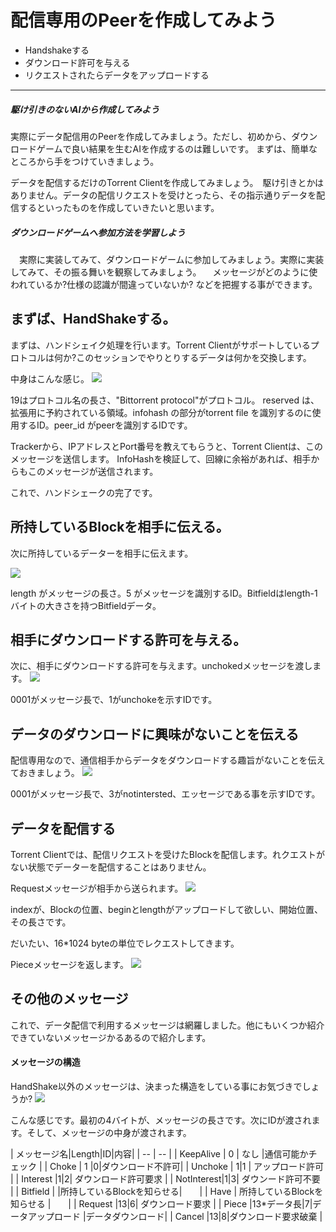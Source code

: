 # 配信専用のPeerを作成してみよう
* Handshakeする
* ダウンロード許可を与える
* リクエストされたらデータをアップロードする

<hr>

##### 駆け引きのないAIから作成してみよう
実際にデータ配信用のPeerを作成してみましょう。ただし、初めから、ダウンロードゲームで良い結果を生むAIを作成するのは難しいです。
まずは、簡単なところから手をつけていきましょう。

データを配信するだけのTorrent Clientを作成してみましょう。　駆け引きとかはありません。データの配信リクエストを受けとったら、その指示通りデータを配信するといったものを作成していきたいと思います。

##### ダウンロードゲームへ参加方法を学習しよう

　実際に実装してみて、ダウンロードゲームに参加してみましょう。実際に実装してみて、その振る舞いを観察してみましょう。
　メッセージがどのように使われているか?仕様の認識が間違っていないか? などを把握する事ができます。



## まずば、HandShakeする。
まずは、ハンドシェイク処理を行います。Torrent Clientがサポートしているプロトコルは何か?このセッションでやりとりするデータは何かを交換します。

中身はこんな感じ。
![](client_mha.jpg)

19はプロトコル名の長さ、"Bittorrent protocol"がプロトコル。
reserved は、拡張用に予約されている領域。infohash の部分がtorrent file を識別するのに使用するID。peer_id がpeerを識別するIDです。


Trackerから、IPアドレスとPort番号を教えてもらうと、Torrent Clientは、このメッセージを送信します。
InfoHashを検証して、回線に余裕があれば、相手からもこのメッセージが送信されます。

これで、ハンドシェークの完了です。


## 所持しているBlockを相手に伝える。
次に所持しているデーターを相手に伝えます。

![](client_mbi.jpg)

length がメッセージの長さ。5 がメッセージを識別するID。Bitfieldはlength-1バイトの大きさを持つBitfieldデータ。



## 相手にダウンロードする許可を与える。
次に、相手にダウンロードする許可を与えます。unchokedメッセージを渡します。
![](client_muc.jpg)

0001がメッセージ長で、1がunchokeを示すIDです。

## データのダウンロードに興味がないことを伝える
配信専用なので、通信相手からデータをダウンロードする趣旨がないことを伝えておきましょう。
![](client_mni.jpg)

0001がメッセージ長で、3がnotintersted、エッセージである事を示すIDです。



## データを配信する
Torrent Clientでは、配信リクエストを受けたBlockを配信します。れクエストがない状態でデーターを配信することはありません。

Requestメッセージが相手から送られます。
![](client_mre.jpg)

indexが、Blockの位置、beginとlengthがアップロードして欲しい、開始位置、その長さです。

だいたい、16*1024 byteの単位でレクエストしてきます。


Pieceメッセージを返します。
![](client_mpi.jpg)


## その他のメッセージ
これで、データ配信で利用するメッセージは網羅しました。他にもいくつか紹介できていないメッセージかるあるので紹介します。

#### メッセージの構造
HandShake以外のメッセージは、決まった構造をしている事にお気づきでしょうか?
![](client_mab.jpg)

こんな感じです。最初の4バイトが、メッセージの長さです。次にIDが渡されます。そして、メッセージの中身が渡されます。

| メッセージ名|Length|ID|内容|
| -- | -- |
| KeepAlive | 0 | なし |通信可能かチェック |
| Choke | 1 |0|ダウンロード不許可|
| Unchoke | 1|1 | アップロード許可 |
| Interest |1|2| ダウンロード許可要求 |
| NotInterest|1|3| ダウンード許可不要 |
| Bitfield | |所持しているBlockを知らせる|　　|
| Have | 所持しているBlockを知らせる |　　|
| Request |13|6| ダウンロード要求 |
| Piece |13*データ長|7|データアップロード |データダウンロード|
| Cancel |13|8|ダウンロード要求破棄 |







